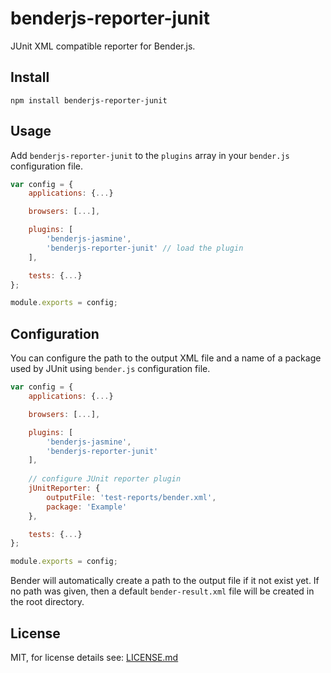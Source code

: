 # benderjs-reporter-junit

JUnit XML compatible reporter for Bender.js.

## Install
```
npm install benderjs-reporter-junit
```

## Usage

Add `benderjs-reporter-junit` to the `plugins` array in your `bender.js` configuration file.

```js
var config = {
    applications: {...}

    browsers: [...],

    plugins: [
        'benderjs-jasmine',
        'benderjs-reporter-junit' // load the plugin
    ],

    tests: {...}
};

module.exports = config;
```

## Configuration

You can configure the path to the output XML file and a name of a package used by JUnit using `bender.js` configuration file.

```js
var config = {
    applications: {...}

    browsers: [...],

    plugins: [
        'benderjs-jasmine',
        'benderjs-reporter-junit'
    ],
    
    // configure JUnit reporter plugin
    jUnitReporter: {
        outputFile: 'test-reports/bender.xml',
        package: 'Example'
    },

    tests: {...}
};

module.exports = config;
```

Bender will automatically create a path to the output file if it not exist yet.
If no path was given, then a default `bender-result.xml` file will be created in the root directory.

## License

MIT, for license details see: [LICENSE.md](https://github.com/benderjs/benderjs-reporter-junit/blob/master/LICENSE.md)